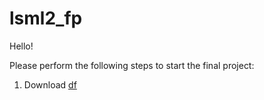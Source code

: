 # lsml2_fp

Hello!

Please perform the following steps to start the final project:
1. Download [df](limn)
